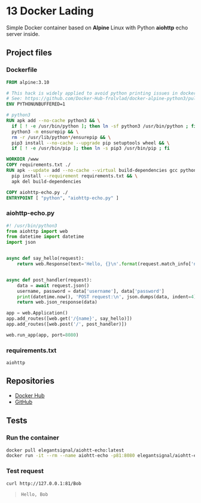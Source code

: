 # 13 Docker Lading

Simple Docker container based on **Alpine** Linux with Python **aiohttp** echo server inside.

## Project files

### Dockerfile

```dockerfile
FROM alpine:3.10

# This hack is widely applied to avoid python printing issues in docker containers.
# See: https://github.com/Docker-Hub-frolvlad/docker-alpine-python3/pull/13
ENV PYTHONUNBUFFERED=1

# python3
RUN apk add --no-cache python3 && \
  if [ ! -e /usr/bin/python ]; then ln -sf python3 /usr/bin/python ; fi && \
  python3 -m ensurepip && \
  rm -r /usr/lib/python*/ensurepip && \
  pip3 install --no-cache --upgrade pip setuptools wheel && \
  if [ ! -e /usr/bin/pip ]; then ln -s pip3 /usr/bin/pip ; fi

WORKDIR /www
COPY requirements.txt ./
RUN apk --update add --no-cache --virtual build-dependencies gcc python3-dev musl-dev && \
  pip install --requirement requirements.txt && \
  apk del build-dependencies

COPY aiohttp-echo.py ./
ENTRYPOINT [ "python", "aiohttp-echo.py" ]
```

### aiohttp-echo.py

```python
#! /usr/bin/python3
from aiohttp import web
from datetime import datetime
import json


async def say_hello(request):
    return web.Response(text='Hello, {}\n'.format(request.match_info['name']))


async def post_handler(request):
    data = await request.json()
    username, password = data['username'], data['password']
    print(datetime.now(), 'POST request:\n', json.dumps(data, indent=4))
    return web.json_response(data)

app = web.Application()
app.add_routes([web.get('/{name}', say_hello)])
app.add_routes([web.post('/', post_handler)])

web.run_app(app, port=8080)
```

### requirements.txt

```
aiohttp
```

## Repositories

- [Docker Hub](https://hub.docker.com/r/elegantsignal/aiohtt-echo)
- [GitHub](https://github.com/elegantsignal/aiohttp-echo)

## Tests

### Run the container

```bash
docker pull elegantsignal/aiohtt-echo:latest
docker run -it --rm --name aiohtt-echo -p81:8080 elegantsignal/aiohtt-echo
```

### Test request

```bash
curl http://127.0.0.1:81/Bob
```

> ```
> Hello, Bob
> ```
